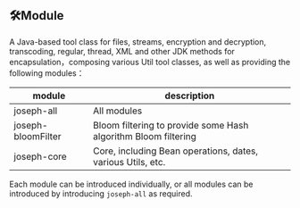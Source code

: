 ## 🛠️Module
A Java-based tool class for files, streams, encryption and decryption, transcoding, regular, thread, XML and other JDK methods for encapsulation，composing various Util tool classes, as well as providing the following modules：

| module             | description                                                                                                         |
|--------------------|---------------------------------------------------------------------------------------------------------------------|
| joseph-all         | All modules                                                                                                         |
| joseph-bloomFilter | Bloom filtering to provide some Hash algorithm Bloom filtering                                                      |
| joseph-core        | Core, including Bean operations, dates, various Utils, etc.                                                         |

Each module can be introduced individually, or all modules can be introduced by introducing `joseph-all` as required.